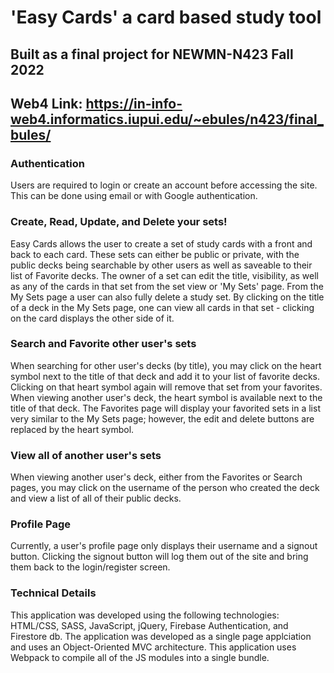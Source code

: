 # 'Easy Cards' a card based study tool
## Built as a final project for NEWMN-N423 Fall 2022
## Web4 Link: https://in-info-web4.informatics.iupui.edu/~ebules/n423/final_bules/

### Authentication
Users are required to login or create an account before accessing the site. This can be done using email or with Google authentication.

### Create, Read, Update, and Delete your sets!
Easy Cards allows the user to create a set of study cards with a front and back to each card. These sets can either be public or private, with the public decks being searchable by other users as well as saveable to their list of Favorite decks. The owner of a set can edit the title, visibility, as well as any of the cards in that set from the set view or 'My Sets' page. From the My Sets page a user can also fully delete a study set. By clicking on the title of a deck in the My Sets page, one can view all cards in that set - clicking on the card displays the other side of it. 

### Search and Favorite other user's sets
When searching for other user's decks (by title), you may click on the heart symbol next to the title of that deck and add it to your list of favorite decks. Clicking on that heart symbol again will remove that set from your favorites. When viewing another user's deck, the heart symbol is available next to the title of that deck. The Favorites page will display your favorited sets in a list very similar to the My Sets page; however, the edit and delete buttons are replaced by the heart symbol. 

### View all of another user's sets
When viewing another user's deck, either from the Favorites or Search pages, you may click on the username of the person who created the deck and view a list of all of their public decks. 

### Profile Page
Currently, a user's profile page only displays their username and a signout button. Clicking the signout button will log them out of the site and bring them back to the login/register screen.

### Technical Details
This application was developed using the following technologies: HTML/CSS, SASS, JavaScript, jQuery, Firebase Authentication, and Firestore db. The application was developed as a single page applciation and uses an Object-Oriented MVC architecture. This application uses Webpack to compile all of the JS modules into a single bundle. 
